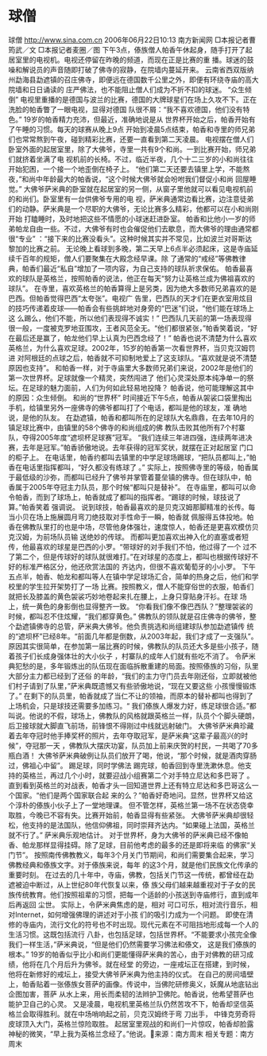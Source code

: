 # 球僧

球僧
http://www.sina.com.cn 2006年06月22日10:13 南方新闻网
□本报记者曹筠武／文 □本报记者麦圈／图
下午3点，傣族僧人帕香午休起身，随手打开了起居室里的电视机。电视还停留在昨晚的频道，而现在正是比赛的重 播。球迷的鼓噪和解说员的声音随即打破了佛寺的寂静，在院墙内蔓延开来。
云南省西双版纳州勐海县勐遮镇的召庄佛寺，即便远在德国数千公里之外，即便有环绕寺庙的高大院墙和日日诵读的 庄严佛法，也不能阻止僧人们成为不折不扣的球迷。
“众生倾倒”
电视里重播的是德国与波兰的比赛，德国的大牌球星们在场上久攻不下。正在洗脸的帕香瞥了一眼电视，显得对德国 队很不屑：“我不喜欢德国，他们没有特色。”
19岁的帕香精力充沛，但最近，准确地说是从
世界杯开始之后，帕香开始有了午睡的习惯。每天的球赛从晚上9点 开始到凌晨5点结束，帕香和寺里的师兄弟们也常常熬到午夜，碰到精彩比赛，还要一直看到第二天凌晨。
电视摆在僧人们卧室外面的起居室里，除了大佛爷，寺里一共有9个和尚。一到比赛开始，师兄弟们就挤着坐满了电 视机前的长椅。不过，临近半夜，几个十二三岁的小和尚往往开始犯困，一个接一个地歪倒在椅子上。
“他们第二天还要去镇里上学，不能熬夜，”和尚中年龄最大的帕香说，“这个时候大佛爷就会吩咐我们督促小和尚 回屋睡觉。”
大佛爷萨米典的卧室就在起居室的另一侧，从窗子里他就可以看见电视机前的和尚们。卧室里有一台供佛爷专用的电 视，萨米典通常边看比赛，边注意徒弟们的动静。萨米典是一个尽职的大佛爷，无论比赛多么精彩，他都可以在小和尚刚开始 打瞌睡时，及时地把这些不情愿的小球迷赶进卧室。
帕香和比他小一岁的师弟帕龙自由一些。不过，大佛爷有时也会催促他们去歇息，而大佛爷的理由通常都很“专业” ：“接下来的比赛没看头”。这种时候其实并不常见，比如波兰对哥斯达黎加的比赛之前。
无论晚上看球到多晚，第二天早上6点半必须起床，这是寺庙延续千百年的规矩，僧人们要聚集在大殿念经早课。除 了通常的“戒经”等佛教律典，帕香们最近“私自”增加了一项内容，为自己支持的球队祈求保佑。
帕香最喜欢的球队是英格兰，按照帕香的说法，他正在每天“努力让英格兰成为佛祖喜欢的球队”。
在寺里，喜欢英格兰的帕香算得上是另类，因为绝大多数师兄弟喜欢的是巴西。但帕香觉得巴西“太夸张”。电视广 告里，巴西队的天才们在更衣室用炫目的技巧传递着皮球——帕香会有些挑衅地对身旁的“巴迷”们说，“他们能在球场上这 么踢么，他们不能，所以他们表现得不诚实！”
巴西队几天前的第一场表现得很一般，一度被克罗地亚围攻，王者风范全无。“他们都很紧张，”帕香笑着说，“好 在最后还是赢了，帕龙他们早上认真为巴西念经了！”
帕香也说不清楚为什么喜欢英格兰，为什么喜欢足球。2002年，15岁的帕香第一次看世界杯，当贝克汉姆罚进 对阿根廷的点球之后，帕香就不可抑制地爱上了这支球队。“喜欢就是说不清楚原因也支持”。
和帕香一样，对于寺庙里大多数师兄弟们来说，2002年是他们的第一次世界杯。足球就像一个精灵，突然闯进了 他们心灵深处原本纯净单一的祭坛。在足球的魅力面前，人们为何如此轻易地投降？
帕香说，他可能理解这其中的原因：众生倾倒。
和尚的“世界杯”
时间接近下午5点，帕香从袈裟口袋里掏出手机，给镇里另外一座佛寺的佛爷都叫打了个电话，都叫是他的球友，准 确地说，是他的队友。
在勐遮镇，帕香和都叫所在的足球队大名鼎鼎，在去年10月的镇足球比赛中，由镇里的58个佛寺的和尚组成的佛 教队击败其他所有7个村寨队，夺得2005年度“遮坝杯足球赛”冠军。
“我们连续三年进四强，连续两年进决赛，去年是冠军。”帕香骄傲地说。去年获得的冠军奖状，就摆在正对起居室 门口的柜子上。
在电话里，帕香约都叫去镇里的中学足球场踢球，“把队员都叫上，”帕香在电话里指挥都叫，“好久都没有练球了 。”
实际上，按照佛寺里的等级，帕香属于最低级的沙弥，而都叫已经升了佛爷并掌管着蔓垒镇的佛寺。但在球队中，帕 香属于2005年夺冠主力队员，那个时候“都叫只是替补”。
在寺庙里，都叫可以命令帕香，而到了球场上，帕香就成了都叫的指挥者。“踢球的时候，球技说了算。”帕香笑着 强调说。
说到球技，帕香最喜欢的是贝克汉姆那脚精准的长传。每当小贝在场上施展圆月弯刀绝技取对手性命于一瞬，帕香就 佩服得五体投地。帕香在佛教队里打的也是中场，尽管他身体强壮，速度惊人，帕香还是更喜欢模仿贝克汉姆，为前场队员输 送绝妙的传球。
而都叫更加喜欢出神入化的直塞或者短传，他最喜欢的球星是巴西的小罗。“带球好的对手我们不怕，他过得了一个 过不了第二个，但是传球好的球队就很难打。”在对球星的态度上，都叫也根据传球好不好的标准严格区分，他还欣赏法国的 齐达内，但很不喜欢葡萄牙的小小罗。
下午五点半，帕香、帕龙和都叫等人在镇中学足球场汇合，简单的热身之后，他们和学校里的学生拉开架势打了一场 比赛。按照教义，僧人不能穿俗世的衣服，帕香们就把长及膝盖的黄色袈裟巧妙地卷起来扎在腰上，上身只穿贴身汗衫。在球 场上，统一黄色的身影倒也显得整齐一致。
“你看我们像不像巴西队？”整理袈裟的时候，都叫忍不住炫耀，“我们都穿黄色。”
佛教队的领队就是召庄佛寺的佛爷，整个勐遮镇佛寺的总管，萨米典大佛爷。他负责挑选和尚组建球队参加勐遮镇传 统的“遮坝杯”已经8年。“前面几年都是倒数，从2003年起，我们才成了一支强队”。
原因其实很简单，在参加第一届比赛的时候，佛教队的队员还大多是些小孩子，随着孩子们长成身强体壮的大小伙子 ，村寨队的成年人们就有些吃不消了。
令萨米典犯愁的是，多年锻炼出的队伍现在面临拆散重建的局面。按照傣族的习俗，队里大部分主力都已经到了还俗 的年龄，“我们的主力守门员去年刚还俗，立即就被他们村子请到了队里，”萨米典既遗憾又有些骄傲地说，“现在又要这些 小孩慢慢锻炼了。”
在剩下的队员里，帕香就成了当仁不让的领袖，而原本的替补都叫也得到了上场机会，只是球技还需要多加练习。“ 我们傣族人爆发力好，练足球很合适。”都叫说。他说的不假，球场上，佛教队的风格就跟英格兰一样，队员个个脚头硬朗， 后卫接球就大脚直飞前场，前锋恨不得刚过中线就远射破门。
大佛爷萨米典珍藏着去年夺冠时他手捧奖杯的照片，去年夺取冠军，是萨米典“这辈子最高兴的时候”，夺冠那一天 ，佛教队大摆庆功宴，队员加上前来庆贺的村民，一共喝了70多瓶白酒！
大佛爷萨米典破例让队员们放开了喝，他说，“那个时候，就是酒肉穿肠过，佛祖心中留”。
踢足球，同时学佛法
踢完球，帕香回到寺里洗漱休息。他支持的英格兰，再过几个小时，就要迎战小组赛第二个对手特立尼达和多巴哥了 。
直到看到英格兰的对战表，帕香才头一回知道世界上还有特立尼达和多巴哥这么一个国家。“他们是两个国家联合起 来的么？”帕香好奇地问。显然，世界杯又给这个淳朴的傣族小伙子上了一堂地理课。
但不管怎样，英格兰第一场不在状态侥幸取胜，今晚已不容有失。比赛开始前，帕香显得有些紧张。
大佛爷萨米典却很轻松，他支持的是法国队，他信仰佛祖，同时崇拜齐达内。“如果碰上法国，英格兰就不行了。” 萨米典乐观地估计。
对于世界杯，身为大佛爷的萨米典已经不像帕香、帕龙那样显得挂碍。除了足球，目前他考虑的最多的还是即将来临 的佛家“关门节”。
按照南传佛教教义，每年3个月关门节期间，和尚们需要集合起来，学习佛教经典和傣族文字。对于傣族来说，每年 的这3个月，就是他们民族文化传承的重要时刻。
在过去的几十年中，寺庙，佛教，包括关门节这一传统，都曾经在勐遮被迫中断过，从上世纪80年代恢复以来，傣 族父母们越来越重视对于子女的民族传统教育。他们按照祖辈的习惯，把每一个适龄的小孩送到寺庙修行，直到成年后再返回 尘世。
实际上，令萨米典焦虑的是，相对
可口可乐，相对流行音乐，相对Internet，如何增强佛理的讲述对于小孩 们的吸引力成为一个问题。
即使在清修的寺庙内，流行文化的符号也不时出现。现代元素在不可阻挡地形成每一个人的生活习惯。这既包括流行 八卦，也包括足球，包括世界杯。“不能要求小孩完全像我们一样生活，”萨米典说，“但是他们仍然需要学习佛法和傣文， 这是我们傣族的根本。”
19岁的帕香似乎比小和尚们更能懂得萨米典的苦心，由于对佛教的研习成绩，他将在几个月后升为佛爷。就在经堂 的旁边，一座戒坛正在搭建，到时候，他将在新修好的戒坛上，接受大佛爷萨米典为他主持的仪式。
在自己的房间墙壁上，帕香贴着一张傣族女菩萨的画像。传说中，当佛陀研修奥义，妖魔从地底钻出企图加害，菩萨 从水上来，用长而柔韧的法辫护卫佛陀。帕香说，他希望菩萨也能护卫自己的心灵。
又是凌晨，电视机里英格兰队仍然苦攻不下，帕香却坚信英格兰会取得胜利。就在中场哨响起之前，贝克汉姆终于弯 刀出手，
中锋克劳奇将皮球顶入大门，英格兰惊险取胜。
起居室里观战的和尚们一片惊叹，帕香却脸露神秘的微笑，“早上我为英格兰念经了。”他说。来源：南方周末
相关专题：南方周末 

